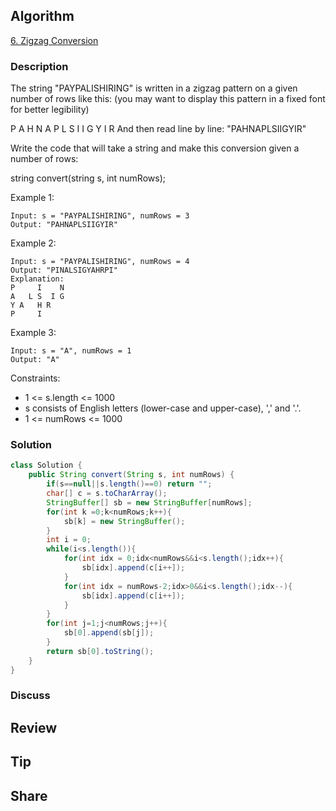 ## Algorithm

[6. Zigzag Conversion](https://leetcode.com/problems/zigzag-conversion/)

### Description

The string "PAYPALISHIRING" is written in a zigzag pattern on a given number of rows like this: (you may want to display this pattern in a fixed font for better legibility)

P   A   H   N
A P L S I I G
Y   I   R
And then read line by line: "PAHNAPLSIIGYIR"

Write the code that will take a string and make this conversion given a number of rows:

string convert(string s, int numRows);


Example 1:

```
Input: s = "PAYPALISHIRING", numRows = 3
Output: "PAHNAPLSIIGYIR"
```

Example 2:

```
Input: s = "PAYPALISHIRING", numRows = 4
Output: "PINALSIGYAHRPI"
Explanation:
P     I    N
A   L S  I G
Y A   H R
P     I
```

Example 3:

```
Input: s = "A", numRows = 1
Output: "A"
```

Constraints:

- 1 <= s.length <= 1000
- s consists of English letters (lower-case and upper-case), ',' and '.'.
- 1 <= numRows <= 1000

### Solution

```java
class Solution {
    public String convert(String s, int numRows) {
        if(s==null||s.length()==0) return "";
        char[] c = s.toCharArray();
        StringBuffer[] sb = new StringBuffer[numRows];
        for(int k =0;k<numRows;k++){
            sb[k] = new StringBuffer();
        }
        int i = 0;
        while(i<s.length()){
            for(int idx = 0;idx<numRows&&i<s.length();idx++){
                sb[idx].append(c[i++]);
            }
            for(int idx = numRows-2;idx>0&&i<s.length();idx--){
                sb[idx].append(c[i++]);
            }
        }
        for(int j=1;j<numRows;j++){
            sb[0].append(sb[j]);
        }
        return sb[0].toString();
    }
}
```

### Discuss

## Review


## Tip


## Share
